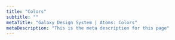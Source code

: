 ```yaml
---
title: "Colors"
subtitle: ""
metaTitle: "Galaxy Design System | Atoms: Colors"
metaDescription: "This is the meta description for this page"
---
```


